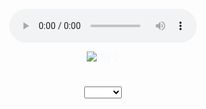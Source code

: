 <!DOCTYPE html>
<html lang="en">
<head>
    <meta charset="UTF-8">
    <meta name="viewport" content="width=device-width, initial-scale=1.0">
    <title>❤N❤</title>
    <link rel="stylesheet" href="styles.css">
</head>

<audio controls src="dontstayaway.mp3"></audio>
<body align="center" >

<div class="image-container">
    <img id="qualityImage"  alt="Địa C" style="color: aliceblue;">
</div>
<h1></h1>
<select id="qualitySelect" onchange="changeImage()">
    <option></option>       
    <option value="144p">144p</option>
    <option value="240p">240p</option>
    <option value="480p">480p</option>
    <option value="720p">720p</option>
    <option value="1080p">1080p</option>
    
</div>

<script src="script.js"></script>

</body>
</html>
body {
    background-color: black;
    
}

.container {
    text-align: center;
    background: #1e1e1e; /* Nền container màu xám tối */
    padding: 20px;
    border-radius: 8px;
    box-shadow: 0 0 10px rgba(0, 0, 0, 0.5);
}

h1 {
    color: #fff; /* Chữ màu trắng */
    margin-bottom: 20px;
}

select {
    padding: 10px;
    font-size: 16px;
    margin-bottom: 20px;
    background-color: #333; /* Nền select màu xám đậm */
    color: #fff; /* Chữ màu trắng */
    border: 1px solid #444; /* Viền select màu xám nhạt */
    border-radius: 4px;
}

.image-container {
    margin-top: 20px;
}

img {
    max-width: 100%;
    height: auto;
    border: 1px solid #444; /* Viền ảnh màu xám nhạt */
    border-radius: 4px;}
    function changeImage() {
    const qualitySelect = document.getElementById('qualitySelect');
    const qualityImage = document.getElementById('qualityImage');
    const selectedQuality = qualitySelect.value;

    // Mapping between quality and image file name
    const qualityImageMap = {
        '144p': 'images/144p (1).png',
        '240p': 'images/240p.png',
        '480p': 'images/480p.png',
        '720p': 'images/720p.png',
        '1080p': 'images/1080p.png'
    };

    // Change image source based on selected quality
    qualityImage.src = qualityImageMap[selectedQuality];
}
